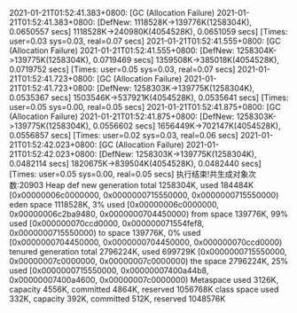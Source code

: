 2021-01-21T01:52:41.383+0800: [GC (Allocation Failure) 2021-01-21T01:52:41.383+0800: [DefNew: 1118528K->139776K(1258304K), 0.0650557 secs] 1118528K->240980K(4054528K), 0.0651059 secs] [Times: user=0.03 sys=0.03, real=0.07 secs] 
2021-01-21T01:52:41.555+0800: [GC (Allocation Failure) 2021-01-21T01:52:41.555+0800: [DefNew: 1258304K->139775K(1258304K), 0.0719469 secs] 1359508K->385018K(4054528K), 0.0719752 secs] [Times: user=0.05 sys=0.03, real=0.07 secs] 
2021-01-21T01:52:41.723+0800: [GC (Allocation Failure) 2021-01-21T01:52:41.723+0800: [DefNew: 1258303K->139775K(1258304K), 0.0535367 secs] 1503546K->537921K(4054528K), 0.0535641 secs] [Times: user=0.05 sys=0.00, real=0.05 secs] 
2021-01-21T01:52:41.875+0800: [GC (Allocation Failure) 2021-01-21T01:52:41.875+0800: [DefNew: 1258303K->139775K(1258304K), 0.0556602 secs] 1656449K->702147K(4054528K), 0.0556857 secs] [Times: user=0.02 sys=0.03, real=0.06 secs] 
2021-01-21T01:52:42.023+0800: [GC (Allocation Failure) 2021-01-21T01:52:42.023+0800: [DefNew: 1258303K->139775K(1258304K), 0.0482114 secs] 1820675K->839504K(4054528K), 0.0482440 secs] [Times: user=0.05 sys=0.00, real=0.05 secs] 
执行结束!共生成对象次数:20903
Heap
 def new generation   total 1258304K, used 184484K [0x00000006c0000000, 0x0000000715550000, 0x0000000715550000)
  eden space 1118528K,   3% used [0x00000006c0000000, 0x00000006c2ba9480, 0x0000000704450000)
  from space 139776K,  99% used [0x000000070ccd0000, 0x000000071554fef8, 0x0000000715550000)
  to   space 139776K,   0% used [0x0000000704450000, 0x0000000704450000, 0x000000070ccd0000)
 tenured generation   total 2796224K, used 699729K [0x0000000715550000, 0x00000007c0000000, 0x00000007c0000000)
   the space 2796224K,  25% used [0x0000000715550000, 0x00000007400a44b8, 0x00000007400a4600, 0x00000007c0000000)
 Metaspace       used 3126K, capacity 4556K, committed 4864K, reserved 1056768K
  class space    used 332K, capacity 392K, committed 512K, reserved 1048576K

